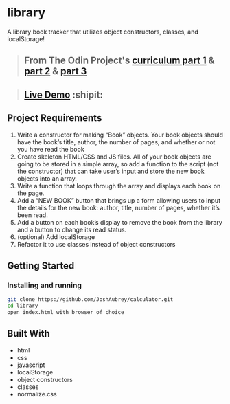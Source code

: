# library

A library book tracker that utilizes object constructors, classes, and localStorage!

> ## From The Odin Project's [curriculum part 1](https://www.theodinproject.com/paths/full-stack-javascript/courses/javascript/lessons/objects-and-object-constructors) & [part 2](https://www.theodinproject.com/paths/full-stack-javascript/courses/javascript/lessons/library) & [part 3](https://www.theodinproject.com/paths/full-stack-javascript/courses/javascript/lessons/classes)

> ## [Live Demo](https://joshaubrey.github.io/library/) :shipit:

## Project Requirements

1. Write a constructor for making “Book” objects. Your book objects should have the book’s title, author, the number of pages, and whether or not you have read the book
2. Create skeleton HTML/CSS and JS files. All of your book objects are going to be stored in a simple array, so add a function to the script (not the constructor) that can take user’s input and store the new book objects into an array.
3. Write a function that loops through the array and displays each book on the page.
4. Add a “NEW BOOK” button that brings up a form allowing users to input the details for the new book: author, title, number of pages, whether it’s been read.
5. Add a button on each book’s display to remove the book from the library and a button to change its read status.
6. (optional) Add localStorage
7. Refactor it to use classes instead of object constructors

## Getting Started

### Installing and running

```bash
git clone https://github.com/JoshAubrey/calculator.git
cd library
open index.html with browser of choice
```

## Built With

* html 
* css
* javascript
* localStorage
* object constructors
* classes
* normalize.css
